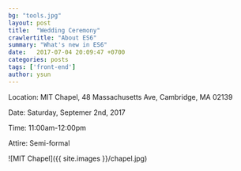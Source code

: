```yaml
---
bg: "tools.jpg"
layout: post
title:  "Wedding Ceremony"
crawlertitle: "About ES6"
summary: "What's new in ES6"
date:   2017-07-04 20:09:47 +0700
categories: posts
tags: ['front-end']
author: ysun
---
```


Location: MIT Chapel, 48 Massachusetts Ave, Cambridge, MA 02139

Date: Saturday, Septemer 2nd, 2017 

Time: 11:00am-12:00pm

Attire: Semi-formal 

![MIT Chapel]({{ site.images }}/chapel.jpg)